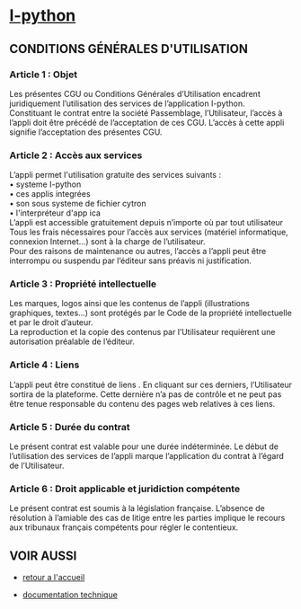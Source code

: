 # <b>[I-python](https://passemblage.github.io/I-python-Public/web)</b>
## <b> CONDITIONS GÉNÉRALES D'UTILISATION </b>

### Article 1 : Objet
Les présentes CGU ou Conditions Générales d’Utilisation encadrent juridiquement l’utilisation des services de l’application I-python.
<br>Constituant le contrat entre la société Passemblage, l’Utilisateur, l’accès à l’appli doit être précédé de l’acceptation de ces CGU. L’accès à cette appli signifie l’acceptation des présentes CGU.

### Article 2 : Accès aux services
L’appli permet l'utilisation gratuite des services suivants :
    <br>• systeme I-python
    <br>• ces applis integrées
    <br>• son sous systeme de fichier cytron
    <br>• l'interpréteur d'app ica
<br>L’appli est accessible gratuitement depuis n’importe où par tout utilisateur  Tous les frais nécessaires pour l’accès aux services (matériel informatique, connexion Internet…) sont à la charge de l’utilisateur.
<br>Pour des raisons de maintenance ou autres, l’accès a l’appli peut être interrompu ou suspendu par l’éditeur sans préavis ni justification.

### Article 3 : Propriété intellectuelle
Les marques, logos ainsi que les contenus de l’appli (illustrations graphiques, textes…) sont protégés par le Code de la propriété intellectuelle et par le droit d’auteur.
<br>La reproduction et la copie des contenus par l’Utilisateur requièrent une autorisation préalable de l’éditeur. 

### Article 4 : Liens 
L’appli peut être constitué de liens . En cliquant sur ces derniers, l’Utilisateur sortira de la plateforme. Cette dernière n’a pas de contrôle et ne peut pas être tenue responsable du contenu des pages web relatives à ces liens.

### Article 5 : Durée du contrat
Le présent contrat est valable pour une durée indéterminée. Le début de l’utilisation des services de l’appli marque l’application du contrat à l’égard de l’Utilisateur.

### Article 6 : Droit applicable et juridiction compétente
Le présent contrat est soumis à la législation française. L’absence de résolution à l’amiable des cas de litige entre les parties implique le recours aux tribunaux français compétents pour régler le contentieux.

## <b> VOIR AUSSI </b>

- [retour a l'accueil](https://passemblage.github.io/I-python-Public/)

- [documentation technique](https://passemblage.github.io/I-python-Public/web/documentation%20technique)